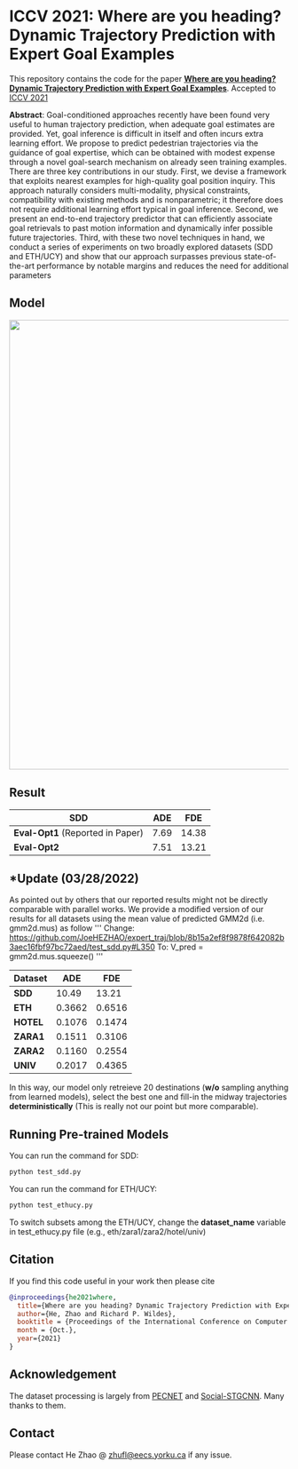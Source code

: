 # ICCV 2021: Where are you heading? Dynamic Trajectory Prediction with Expert Goal Examples

This repository contains the code for the paper **[Where are you heading? Dynamic Trajectory Prediction with Expert Goal
Examples]()**. Accepted to [ICCV 2021](http://iccv2021.thecvf.com/home)

**Abstract**: Goal-conditioned approaches recently have been found very useful to human trajectory prediction, when adequate goal estimates are provided. Yet, goal inference is difficult in itself and often incurs extra learning effort. We propose to predict pedestrian trajectories via the guidance of goal expertise, which can be obtained with modest expense through a novel goal-search mechanism on already seen training examples. There are three key contributions in our study. First, we devise a framework that exploits nearest examples for high-quality goal position inquiry. This approach naturally considers multi-modality, physical constraints, compatibility with existing methods and is nonparametric; it therefore does not require additional learning effort typical in goal inference. Second, we present an end-to-end trajectory predictor that can efficiently associate goal retrievals to past motion information and dynamically infer possible future trajectories. Third, with these two novel techniques in hand, we conduct a series of experiments on two broadly explored datasets (SDD and ETH/UCY) and show that our approach surpasses previous state-of-the-art performance by notable margins and reduces the need for additional parameters

## Model

<!-- Our model consists of two sequential steps: an endpoint prediction module and a social pooling module. The endpoint prediction module is a CVAE which models the desired end destination of a pedestrian as a representation of its past observed trajectories. The social pooling module considers the past history of all the pedestrians in the scene and their predicted endpoints from the endpoint module to predict socially compliant future trajectories. -->

<div align='center'>
  <img src="images/ICCV21_alg.jpg" style="display: inline; border-width: 0px;" width=810px></img>
</div>

<!-- ## Setup -->

<!-- All code was developed and tested on Ubuntu 16.04.6 with Python 3.6.6 and PyTorch 1.4.0 with CUDA 10.0. -->

<!-- ## Pretrained Models -->

<!-- Pretrained models are available in the `saved_models` folder. -->

<!-- ## Configuration File -->

<!-- Configuration files (or config files) are used to load parameters such as hidden layer dimensions or learning rates into a model to be trained. To do this, first edit any of the parameters in the contents dictionary in config_gen.py in the config folder. Next, run config_gen.py using the following commands: -->

<!-- ```bash -->
<!-- # Start in the project root directory -->
<!-- cd config -->
<!-- python config_gen.py -fn <config_save_name> -->
<!-- ``` -->

<!-- where config_save_name is the name that the config file should be saved with ending in .yaml. -->

## Result

| **SDD**                           | **ADE** | **FDE** |
| --------------------------------- | ------- | ------- |
| **Eval-Opt1** (Reported in Paper) | 7.69    | 14.38   |
| **Eval-Opt2**                     | 7.51    | 13.21   |

## *Update (03/28/2022)
As pointed out by others that our reported results might not be directly comparable with parallel works. We provide a modified version of our results for all datasets using the mean value of predicted GMM2d (i.e. gmm2d.mus) as follow 
'''
Change: https://github.com/JoeHEZHAO/expert_traj/blob/8b15a2ef8f9878f642082b3aec16fbf97bc72aed/test_sdd.py#L350
To: V_pred = gmm2d.mus.squeeze()
'''

| **Dataset**                           | **ADE** | **FDE** |
| --------------------------------- | ------- | ------- |
| **SDD**  | 10.49    | 13.21   |
| **ETH**                     | 0.3662    | 0.6516   |
| **HOTEL**                     | 0.1076    | 0.1474   |
| **ZARA1**                     | 0.1511   | 0.3106   |
| **ZARA2**                     |  0.1160   |  0.2554  |
| **UNIV**                     |  0.2017   | 0.4365   |

In this way, our model only retreieve 20 destinations (**w/o** sampling anything from learned models), select the best one and fill-in the midway trajectories **deterministically** (This is really not our point but more comparable).


## Running Pre-trained Models

You can run the command for SDD:

```bash
python test_sdd.py
```

You can run the command for ETH/UCY:

```bash
python test_ethucy.py
```

To switch subsets among the ETH/UCY, change the **dataset_name** variable in test_ethucy.py file (e.g., eth/zara1/zara2/hotel/univ)

## Citation

If you find this code useful in your work then please cite

```bibtex
@inproceedings{he2021where,
  title={Where are you heading? Dynamic Trajectory Prediction with Expert Goal Examples},
  author={He, Zhao and Richard P. Wildes},
  booktitle = {Proceedings of the International Conference on Computer Vision (ICCV)},
  month = {Oct.},
  year={2021}
}
```

## Acknowledgement

The dataset processing is largely from [PECNET](https://github.com/HarshayuGirase/PECNet) and [Social-STGCNN](https://github.com/abduallahmohamed/Social-STGCNN). Many thanks to them.

## Contact

Please contact He Zhao @ zhufl@eecs.yorku.ca if any issue.
